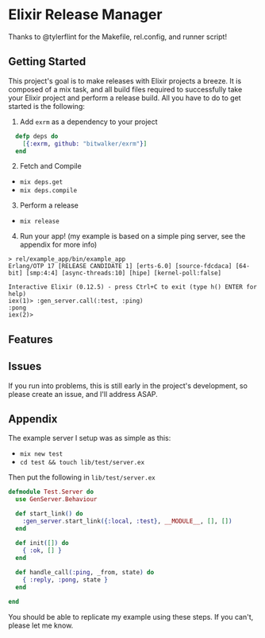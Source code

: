 # Elixir Release Manager

Thanks to @tylerflint for the Makefile, rel.config, and runner script!

## Getting Started

This project's goal is to make releases with Elixir projects a breeze. It is composed of a mix task, and all build files required to successfully take your Elixir project and perform a release build. All you have to do to get started is the following:

1. Add `exrm` as a dependency to your project

```elixir
  defp deps do
    [{:exrm, github: "bitwalker/exrm"}]
  end
```

2. Fetch and Compile

- `mix deps.get`
- `mix deps.compile`

3. Perform a release

- `mix release`

4. Run your app! (my example is based on a simple ping server, see the appendix for more info)

```
> rel/example_app/bin/example_app
Erlang/OTP 17 [RELEASE CANDIDATE 1] [erts-6.0] [source-fdcdaca] [64-bit] [smp:4:4] [async-threads:10] [hipe] [kernel-poll:false]

Interactive Elixir (0.12.5) - press Ctrl+C to exit (type h() ENTER for help)
iex(1)> :gen_server.call(:test, :ping)
:pong
iex(2)>
```

## Features

## Issues

If you run into problems, this is still early in the project's development, so please create an issue, and I'll address ASAP.

## Appendix

The example server I setup was as simple as this:

- `mix new test`
- `cd test && touch lib/test/server.ex`

Then put the following in `lib/test/server.ex`

```elixir
defmodule Test.Server do
  use GenServer.Behaviour

  def start_link() do
    :gen_server.start_link({:local, :test}, __MODULE__, [], [])
  end

  def init([]) do
    { :ok, [] }
  end
  
  def handle_call(:ping, _from, state) do
    { :reply, :pong, state }
  end

end
```

You should be able to replicate my example using these steps. If you can't, please let me know.
